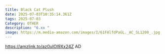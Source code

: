 ```yaml
---
title: Black Cat Plush
date: 2025-07-03T10:35:14.361Z
tags: 2025-07-03
Category: OTHER
description: "6.xx "
image: https://m.media-amazon.com/images/I/61FAlfdPaGL._AC_SL1200_.jpg
---
```

https://amzlink.to/az0uIOl9Xx24Z
AD